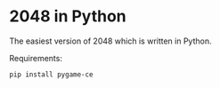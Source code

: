 # 2048 in Python

The easiest version of 2048 which is written in Python.

Requirements: 

    pip install pygame-ce